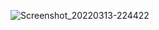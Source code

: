 ![Screenshot_20220313-224422](https://user-images.githubusercontent.com/40058340/160854900-71eb2567-cc22-4a10-b082-1ebc5a87c92f.png)
